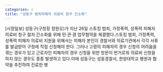 ```yaml
---
categories: c
title: "성동구 범죄피해자 의료비 청구 간소화"
---
```

[시정일보] 성동구(구청장 정원오)가 지난 26일 스토킹 범죄, 가정폭력, 성폭력 피해자 의료비 청구 절차 간소화를 위해 민·관·경 업무협약을 체결했다.스토킹 범죄, 가정폭력, 성폭력 피해자 의료비 지원을 위해서는 피해자 본인이 경찰서와 의료기관에서 각각 서류를 발급받아 구청에 직접 신청해야 한다. 그러나 고령의 피해자의 경우 신청의 어려움을 겪는 경우가 있고 근로자인 피해자의 경우 신청을 위한 방문이 번거로워 의료비 신청을 하지 않는 경우도 종종 발생하고 있다.이에 성동구는 성동경찰서, 한양대학교 병원과 협약을 추진하여 진료한 병